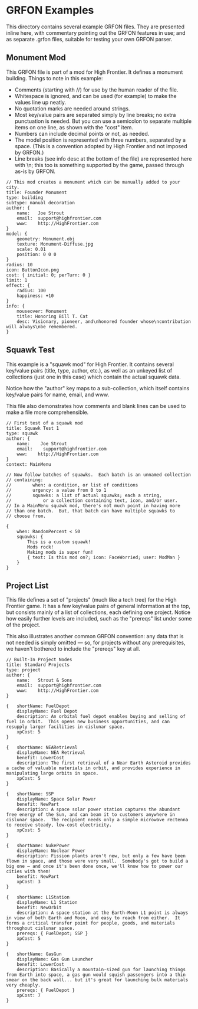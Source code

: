 # GRFON Examples

This directory contains several example GRFON files.  They are presented inline here, with commentary pointing out the GRFON features in use; and as separate .grfon files, suitable for testing your own GRFON parser.

## Monument Mod

This GRFON file is part of a mod for High Frontier.  It defines a monument building.  Things to note in this example:

- Comments (starting with //) for use by the human reader of the file.
- Whitespace is ignored, and can be used (for example) to make the values line up neatly.
- No quotation marks are needed around strings.
- Most key/value pairs are separated simply by line breaks; no extra punctuation is needed.  But you can use a semicolon to separate multiple items on one line, as shown with the "cost" item.
- Numbers can include decimal points or not, as needed.
- The model position is represented with three numbers, separated by a space.  (This is a convention adopted by High Frontier and not imposed by GRFON.)
- Line breaks (see info desc at the bottom of the file) are represented here with \n; this too is something supported by the game, passed through as-is by GRFON.

```
// This mod creates a monument which can be manually added to your city.
title: Founder Monument
type: building
subtype: manual decoration
author: {
    name:   Joe Strout
    email:  support@highfrontier.com
    www:    http://HighFrontier.com
}
model: {
    geometry: Monument.obj
    texture: Monument-Diffuse.jpg
    scale: 0.01
    position: 0 0 0
}
radius: 10
icon: ButtonIcon.png
cost: { initial: 0; perTurn: 0 }
limit: 1
effect: {
    radius: 100
    happiness: +10
}
info: {
    mouseover: Monument
    title: Honoring Bill T. Cat
    desc: Visionary, pioneer, and\nhonored founder whose\ncontribution will always\nbe remembered.
}
```

## Squawk Test

This example is a "squawk mod" for High Frontier.  It contains several key/value pairs (title, type, author, etc.), as well as an unkeyed list of collections (just one in this case) which contain the actual squawk data.

Notice how the "author" key maps to a sub-collection, which itself contains key/value pairs for name, email, and ww​w.

This file also demonstrates how comments and blank lines can be used to make a file more comprehensible.

```
// First test of a squawk mod
title: Squawk Test 1
type: squawk
author: {
    name:    Joe Strout
    email:    support@highfrontier.com
    www:    http://HighFrontier.com
}
context: MainMenu

// Now follow batches of squawks.  Each batch is an unnamed collection
// containing:
//        when: a condition, or list of conditions
//        urgency: a value from 0 to 1
//        squawks: a list of actual squawks; each a string,
//            or a collection containing text, icon, and/or user.
// In a MainMenu squawk mod, there's not much point in having more
// than one batch.  But, that batch can have multiple squawks to
// choose from.

{
    when: RandomPercent < 50
    squawks: {
        This is a custom squawk!
        Mods rock!
        Making mods is super fun!
        { text: Is this mod on?; icon: FaceWorried; user: ModMan }
    }
}
```

## Project List

This file defines a set of "projects" (much like a tech tree) for the High Frontier game.  It has a few key/value pairs of general information at the top, but consists mainly of a list of collections, each defining one project.  Notice how easily further levels are included, such as the "prereqs" list under some of the project.

This also illustrates another common GRFON convention: any data that is not needed is simply omitted — so, for projects without any prerequisites, we haven't bothered to include the "prereqs" key at all.

```
// Built-In Project Nodes
title: Standard Projects
type: project
author: {
    name:   Strout & Sons
    email:  support@highfrontier.com
    www:    http://HighFrontier.com
}

{   shortName: FuelDepot
    displayName: Fuel Depot
    description: An orbital fuel depot enables buying and selling of fuel in orbit.  This opens new business opportunities, and can resupply larger facilities in cislunar space.
    xpCost: 5
}

{   shortName: NEARetrieval
    displayName: NEA Retrieval
    benefit: LowerCost
    description: The first retrieval of a Near Earth Asteroid provides a cache of valuable materials in orbit, and provides experience in manipulating large orbits in space.
    xpCost: 5
}

{   shortName: SSP
    displayName: Space Solar Power
    benefit: NewPart
    description: A space solar power station captures the abundant free energy of the Sun, and can beam it to customers anywhere in cislunar space.  The recipient needs only a simple microwave rectenna to receive steady, low-cost electricity.
    xpCost: 5
}

{   shortName: NukePower
    displayName: Nuclear Power
    description: Fission plants aren't new, but only a few have been flown in space, and those were very small.  Somebody's got to build a big one — and once it's been done once, we'll know how to power our cities with them!
    benefit: NewPart
    xpCost: 3
}

{   shortName: L1Station
    displayName: L1 Station
    benefit: NewOrbit
    description: A space station at the Earth-Moon L1 point is always in view of both Earth and Moon, and easy to reach from either.  It forms a critical transfer point for people, goods, and materials throughout cislunar space.
    prereqs: { FuelDepot; SSP }
    xpCost: 5
}

{   shortName: GasGun
    displayName: Gas Gun Launcher
    benefit: LowerCost
    description: Basically a mountain-sized gun for launching things from Earth into space, a gas gun would squish passengers into a thin smear on the back wall... but it's great for launching bulk materials very cheaply.
    prereqs: { FuelDepot }
    xpCost: 7
}
```
